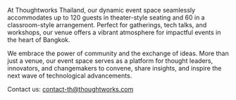 
At Thoughtworks Thailand, our dynamic event space seamlessly accommodates up to 120 guests in theater-style seating and 60 in a classroom-style arrangement. Perfect for gatherings, tech talks, and workshops, our venue offers a vibrant atmosphere for impactful events in the heart of Bangkok.

We embrace the power of community and the exchange of ideas. More than just a venue, our event space serves as a platform for thought leaders, innovators, and changemakers to convene, share insights, and inspire the next wave of technological advancements.

Contact us: <contact-th@thoughtworks.com>